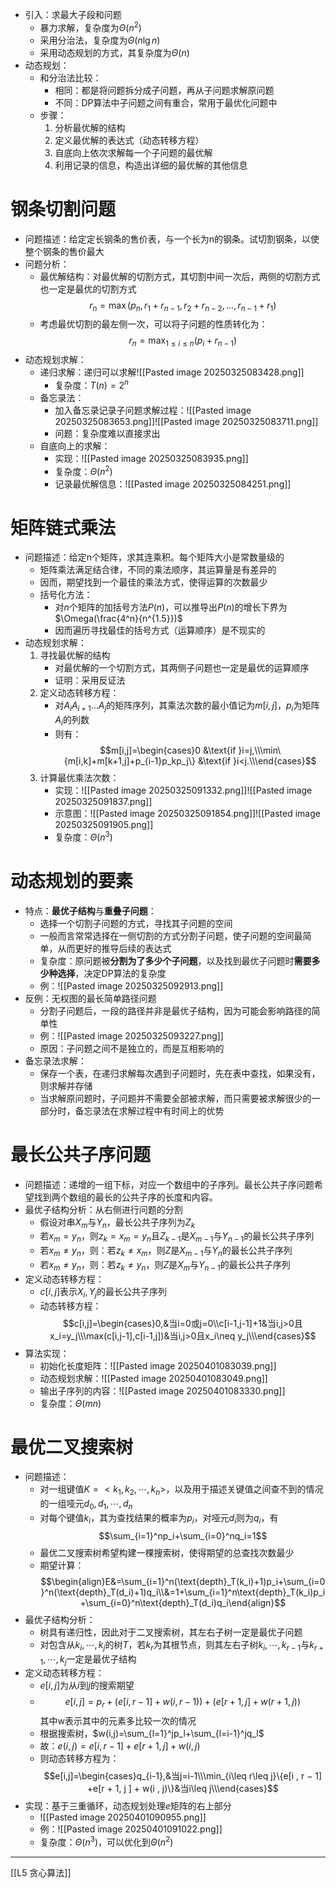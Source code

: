 - 引入：求最大子段和问题
	- 暴力求解，复杂度为$\Theta(n^2)$
	- 采用分治法，复杂度为$\Theta(n\lg n)$
	- 采用动态规划的方式，其复杂度为$\Theta(n)$
- 动态规划：
	- 和分治法比较：
		- 相同：都是将问题拆分成子问题，再从子问题求解原问题
		- 不同：DP算法中子问题之间有重合，常用于最优化问题中
	- 步骤：
		1. 分析最优解的结构
		2. 定义最优解的表达式（动态转移方程）
		3. 自底向上依次求解每一个子问题的最优解
		4. 利用记录的信息，构造出详细的最优解的其他信息
# 钢条切割问题
- 问题描述：给定定长钢条的售价表，与一个长为n的钢条。试切割钢条，以使整个钢条的售价最大
- 问题分析：
	- 最优解结构：对最优解的切割方式，其切割中间一次后，两侧的切割方式也一定是最优的切割方式$$r_n=\max(p_n,r_1+r_{n-1},r_2+r_{n-2},...,r_{n-1}+r_1)$$
	- 考虑最优切割的最左侧一次，可以将子问题的性质转化为：$$r_n=\max_{1\leq i\leq n}(p_i+r_{n-1})$$
- 动态规划求解：
	- 递归求解：递归可以求解![[Pasted image 20250325083428.png]]
		- 复杂度：$T(n)=2^n$
	- 备忘录法：
		- 加入备忘录记录子问题求解过程：![[Pasted image 20250325083653.png]]![[Pasted image 20250325083711.png]]
		- 问题：复杂度难以直接求出
	- 自底向上的求解：
		- 实现：![[Pasted image 20250325083935.png]]
		- 复杂度：$\Theta(n^2)$
		- 记录最优解信息：![[Pasted image 20250325084251.png]]
# 矩阵链式乘法
- 问题描述：给定n个矩阵，求其连乘积。每个矩阵大小是常数量级的
	- 矩阵乘法满足结合律，不同的乘法顺序，其运算量是有差异的
	- 因而，期望找到一个最佳的乘法方式，使得运算的次数最少
	- 括号化方法：
		- 对$n$个矩阵的加括号方法$P(n)$，可以推导出$P(n)$的增长下界为$\Omega(\frac{4^n}{n^{1.5}})$
		- 因而遍历寻找最佳的括号方式（运算顺序）是不现实的
- 动态规划求解：
	1. 寻找最优解的结构
		- 对最优解的一个切割方式，其两侧子问题也一定是最优的运算顺序
		- 证明：采用反证法
	2. 定义动态转移方程：
		- 对$A_iA_{i+1}...A_j$的矩阵序列，其乘法次数的最小值记为$m[i,j]$，$p_i$为矩阵$A_i$的列数
		- 则有：$$m[i,j]=\begin{cases}0 &\text{if }i=j,\\\min\{m[i,k]+m[k+1,j]+p_{i-1}p_kp_j\} &\text{if }i<j.\\\end{cases}$$
	3. 计算最优乘法次数：
		- 实现：![[Pasted image 20250325091332.png]]![[Pasted image 20250325091837.png]]
		- 示意图：![[Pasted image 20250325091854.png]]![[Pasted image 20250325091905.png]]
		- 复杂度：$\Theta(n^3)$
# 动态规划的要素
- 特点：**最优子结构**与**重叠子问题**：
	- 选择一个切割子问题的方式，寻找其子问题的空间
	- 一般而言常常选择在一侧切割的方式分割子问题，使子问题的空间最简单，从而更好的推导后续的表达式
	- 复杂度：原问题被**分割为了多少个子问题**，以及找到最优子问题时**需要多少种选择**，决定DP算法的复杂度
	- 例：![[Pasted image 20250325092913.png]]
- 反例：无权图的最长简单路径问题
	- 分割子问题后，一段的路径并非是最优子结构，因为可能会影响路径的简单性
	- 例：![[Pasted image 20250325093227.png]]
	- 原因：子问题之间不是独立的，而是互相影响的
- 备忘录法求解：
	- 保存一个表，在递归求解每次遇到子问题时，先在表中查找，如果没有，则求解并存储
	- 当求解原问题时，子问题并不需要全部被求解，而只需要被求解很少的一部分时，备忘录法在求解过程中有时间上的优势
# 最长公共子序问题
- 问题描述：递增的一组下标，对应一个数组中的子序列。最长公共子序问题希望找到两个数组的最长的公共子序的长度和内容。
- 最优子结构分析：从右侧进行问题的分割
	- 假设对串$X_m$与$Y_n$，最长公共子序列为$Z_k$
	- 若$x_m = y_n$，则$z_k = x_m = y_n$且$Z_{k−1}$是$X_{m-1}$与$Y_{n-1}$的最长公共子序列
	- 若$x_m \neq y_n$，则：若$z_k \neq x_m$，则$Z$是$X_{m-1}$与$Y_{n}$的最长公共子序列
	- 若$x_m \neq y_n$，则：若$z_k \neq y_n$，则$Z$是$X_{m}$与$Y_{n-1}$的最长公共子序列
- 定义动态转移方程：
	- $c[i,j]$表示$X_i,Y_j$的最长公共子序列
	- 动态转移方程：$$c[i,j]=\begin{cases}0,&当i=0或j=0\\c[i-1,j-1]+1&当i,j>0且x_i=y_j\\\max(c[i,j-1],c[i-1,j])&当i,j>0且x_i\neq y_j\\\end{cases}$$
- 算法实现：
	- 初始化长度矩阵：![[Pasted image 20250401083039.png]]
	- 动态规划求解：![[Pasted image 20250401083049.png]]
	- 输出子序列的内容：![[Pasted image 20250401083330.png]]
	- 复杂度：$\Theta(mn)$
# 最优二叉搜索树
- 问题描述：
	- 对一组键值$K=<k_1,k_2,\cdots,k_n>$，以及用于描述关键值之间查不到的情况的一组哑元$d_0,d_1,\cdots,d_n$
	- 对每个键值$k_i$，其为查找结果的概率为$p_i$，对哑元$d_i$则为$q_i$，有$$\sum_{i=1}^np_i+\sum_{i=0}^nq_i=1$$
	- 最优二叉搜索树希望构建一棵搜索树，使得期望的总查找次数最少
	- 期望计算：$$\begin{align}E&=\sum_{i=1}^n(\text{depth}_T(k_i)+1)p_i+\sum_{i=0}^n(\text{depth}_T(d_i)+1)q_i\\&=1+\sum_{i=1}^n\text{depth}_T(k_i)p_i+\sum_{i=0}^n\text{depth}_T(d_i)q_i\end{align}$$
- 最优子结构分析：
	- 树具有递归性，因此对于二叉搜索树，其左右子树一定是最优子问题
	- 对包含从$k_i,\cdots,k_j$的树$T$，若$k_r$为其根节点，则其左右子树$k_i,\cdots,k_{r-1}$与$k_{r+1},\cdots,k_j$一定是最优子结构
- 定义动态转移方程：
	- $e[i,j]$为从$i$到$j$的搜索期望
	- $$e[i, j ] = p_r + (e[i , r − 1] + w(i , r − 1))+ (e[r + 1,j]+w(r+1,j))$$其中w表示其中的元素多比较一次的情况
	- 根据搜索树，$w(i,j)=\sum_{l=1}^jp_l+\sum_{l=i-1}^jq_l$
	- 故：$e(i , j) = e[i , r − 1] + e[r + 1, j ] + w(i , j)$
	- 则动态转移方程为：$$e[i,j]=\begin{cases}q_{i-1},&当j=i-1\\\min_{i\leq r\leq j}\{e[i , r − 1]
+e[r + 1, j ] + w(i , j)\}&当i\leq j\\\end{cases}$$
- 实现：基于三重循环，动态规划处理$e$矩阵的右上部分
	- ![[Pasted image 20250401090955.png]]
	- 例：![[Pasted image 20250401091022.png]]
	- 复杂度：$\Theta(n^3)$，可以优化到$\Theta(n^2)$
---
[[L5 贪心算法]]
